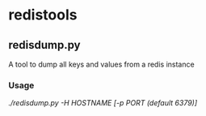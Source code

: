 # redistools

## redisdump.py
A tool to dump all keys and values from a redis instance

### Usage

_./redisdump.py -H HOSTNAME [-p PORT (default 6379)]_

